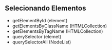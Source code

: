 ## Selecionando Elementos

- getElementById                    (element)
- getElementsByClassName            (HTMLCollection)
- getElementsByTagName              (HTMLCollection)
- querySelector                     (elemet)
- querySelectorAll                  (NodeList)
